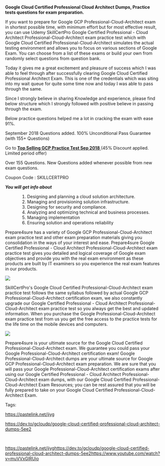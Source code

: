 <p class="ui_qtext_para"><b>Google Cloud Certified Professional Cloud Architect Dumps, Practice tests questions for exam preparation.</b></p>
<p class="ui_qtext_para">If you want to prepare for Google GCP Professional-Cloud-Architect exam in shortest possible time, with minimum effort but for most effective result, you can use Udemy SkillCertPro Google Certified Professional - Cloud Architect Professional-Cloud-Architect exam practice test which with Google Cloud Certified Professional-Cloud-Architect simulates the actual testing environment and allows you to focus on various sections of Google Exam. You can choose from a list of these exams or build your own from randomly select questions from question bank.</p>
<p class="ui_qtext_para">Today it gives me a great excitement and pleasure of success which I was able to feel through after successfully clearing Google Cloud Certified Professional Architect Exam. This is one of the credentials which was siting into my wait queue for quite some time now and today I was able to pass through the same.</p>
<p class="ui_qtext_para">Since I strongly believe in sharing Knowledge and experience, please find below structure which I strongly followed with positive believe in passing through the exam.</p>
<p class="ui_qtext_para">Below practice questions helped me a lot in cracking the exam with ease 91%.</p>
<p class="ui_qtext_para">September 2018 Questions added. 100% Unconditional Pass Guarantee (with 155+ Questions)</p>
<p class="ui_qtext_para">Go to <span class="qlink_container"><a class="external_link" href="https://www.udemy.com/google-cloud-certified-professional-cloud-architect-dumps/?couponCode=SKILLCERTPRO" target="_blank" rel="noopener nofollow" data-qt-tooltip="udemy.com" data-tooltip="attached"><b>Top Selling GCP Practice Test Sep 2018</b></a></span><span class="qlink_container"><a class="external_link" href="https://goo.gl/8AE7dY" target="_blank" rel="noopener nofollow" data-qt-tooltip="goo.gl"> </a></span>(45% Discount applied. Limited period offer)</p>
<p class="ui_qtext_para">Over 155 Questions. New Questions added whenever possible from new exam questions.</p>
<p class="ui_qtext_para">Coupon Code : SKILLCERTPRO</p>
<p class="ui_qtext_para"><b><i>You will get info about</i></b></p>

<ul>
 	<li style="list-style-type: none;">
<ul>
 	<li style="list-style-type: none;">
<ol>
 	<li>Designing and planning a cloud solution architecture.</li>
 	<li>Managing and provisioning solution infrastructure.</li>
 	<li>Designing for security and compliance.</li>
 	<li>Analyzing and optimizing technical and business processes.</li>
 	<li>Managing implementation</li>
 	<li>Ensuring solution and operations reliability</li>
</ol>
</li>
</ul>
</li>
</ul>
<p class="ui_qtext_para">Prepare4sure has a variety of Google GCP Professional-Cloud-Architect exam practice test and other exam preparation materials giving you consolidation in the ways of your interest and ease. Prepare4sure Google Certified Professional - Cloud Architect Professional-Cloud-Architect exam practice test gives you detailed and logical coverage of Google exam objectives and provide you with the real exam environment as these products are built by IT examiners so you experience the real exam features in our products.</p>

<div class="ui_qtext_image_outer">
<div class="ui_qtext_image_wrapper"><canvas class="ui_qtext_image_placeholder landscape ui_qtext_image zoomable_in zoomable_in_feed" width="602.0" height="339.0574712643678"></canvas><img class="landscape ui_qtext_image zoomable_in zoomable_in_feed lazy_loaded lazy_loading" src="https://qph.fs.quoracdn.net/main-qimg-e7a457aa326470261f85a43d961bf935" /></div>
</div>
<p class="ui_qtext_para">SkillCertPro's Google Cloud Certified Professional-Cloud-Architect exam practice test follows the same syllabus followed by actual Google GCP Professional-Cloud-Architect certification exam, we also constantly upgrade our Google Certified Professional - Cloud Architect Professional-Cloud-Architect exam practice test so you always get the best and updated information. When you purchase the Google Professional-Cloud-Architect exam practice test from us you get the free access to the practice tests for the life time on the mobile devices and computers.</p>

<div class="ui_qtext_image_outer">
<div class="ui_qtext_image_wrapper"><canvas class="ui_qtext_image_placeholder landscape ui_qtext_image zoomable_in zoomable_in_feed" width="602.0" height="602.0"></canvas><img class="landscape ui_qtext_image zoomable_in zoomable_in_feed lazy_loaded lazy_loading" src="https://qph.fs.quoracdn.net/main-qimg-212e7cba15b0cdeed9d62b0f2bc6c449" /></div>
</div>
<p class="ui_qtext_para">Prepare4sure is your ultimate source for the Google Cloud Certified Professional-Cloud-Architect exam. We guarantee you could pass your Google Professional-Cloud-Architect certification exam! Google Professional-Cloud-Architect dumps are your ultimate source for Google GCP Professional-Cloud-Architect exam preparation. We are sure that you will pass your Google Professional-Cloud-Architect certification exams after using our Google Certified Professional - Cloud Architect Professional-Cloud-Architect exam dumps, with our Google Cloud Certified Professional-Cloud-Architect Exam Resources; you can be rest assured that you will be fully prepared to take on your Google Cloud Certified Professional-Cloud-Architect Exam.</p>
Tags:

<a href="https://pastelink.net/ijyg">https://pastelink.net/ijyg</a>

<a href="https://dev.to/gcloudp/google-cloud-certified-professional-cloud-architect-dumps-5ee2">https://dev.to/gcloudp/google-cloud-certified-professional-cloud-architect-dumps-5ee2</a>

&nbsp;

https://pastelink.net/ijyghttps://dev.to/gcloudp/google-cloud-certified-professional-cloud-architect-dumps-5ee2https://www.youtube.com/watch?v=muVVxGlRUio